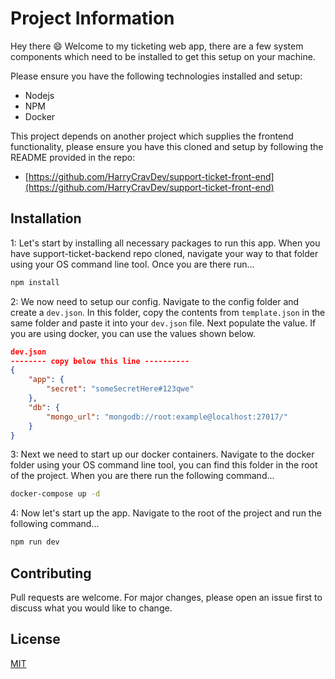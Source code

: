 # Project Information

Hey there 😄 Welcome to my ticketing web app, there are a few system components which need to be installed to get this setup on your machine. 

Please ensure you have the following technologies installed and setup:
- Nodejs
- NPM
- Docker

This project depends on another project which supplies the frontend functionality, please ensure you have this cloned and setup by following the README provided in the repo: 
- [https://github.com/HarryCravDev/support-ticket-front-end](https://github.com/HarryCravDev/support-ticket-front-end)

## Installation
1:
Let's start by installing all necessary packages to run this app. When you have support-ticket-backend
 repo cloned, navigate your way to that folder using your OS command line tool. Once you are there run...


```bash
npm install
```

2: We now need to setup our config. Navigate to the config folder and create a `dev.json`. In this folder, copy the contents from `template.json` in the same folder and paste it into your `dev.json` file. Next populate the value. If you are using docker, you can use the values shown below.

```json
dev.json
-------- copy below this line ----------
{
	"app": {
		"secret": "someSecretHere#123qwe"
	},
	"db": {
		"mongo_url": "mongodb://root:example@localhost:27017/"
	}
}
```

3:
Next we need to start up our docker containers. Navigate to the docker folder using your OS command line tool, you can find this folder in the root of the project. When you are there run the following command...
```bash
docker-compose up -d
```

4:
Now let's start up the app. Navigate to the root of the project and run the following command...
```bash
npm run dev
```


## Contributing
Pull requests are welcome. For major changes, please open an issue first to discuss what you would like to change.


## License
[MIT](https://choosealicense.com/licenses/mit/)